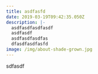 ```yaml
---
title: asdfasfd
date: 2019-03-19T09:42:35.050Z
description: |-
  asdfasdfasdfasdf
  asdfasdf
  asdfasdfasdfas
  dfasdfasdfasfd
image: /img/about-shade-grown.jpg
---
```

sdfasdf
